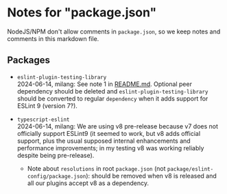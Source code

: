 # Notes for "package.json"

NodeJS/NPM don't allow comments in `package.json`, so we keep
notes and comments in this markdown file.

## Packages

- `eslint-plugin-testing-library`  
  2024-06-14, milang: See note 1 in [README.md](README.md). Optional peer dependency
  should be deleted and `eslint-plugin-testing-library` should be converted to regular
  `dependency` when it adds support for ESLint 9 (version 7?).

- `typescript-eslint`  
  2024-06-14, milang: We are using v8 pre-release because v7 does not officially
  support ESLint9 (it seemed to work, but v8 adds official support, plus the usual
  supposed internal enhancements and performance improvements; in my testing v8 was
  working reliably despite being pre-release).
    - Note about `resolutions` in root `package.json` (not `package/eslint-config/package.json`):
      should be removed when v8 is released and all our plugins accept v8 as a dependency.
